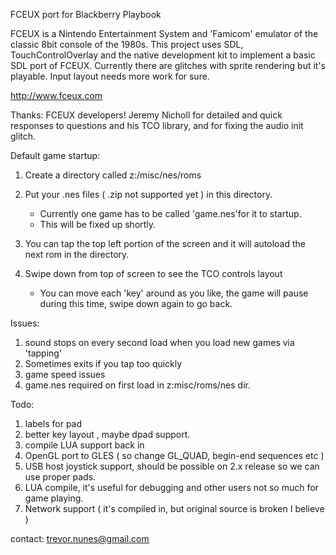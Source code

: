 FCEUX port for Blackberry Playbook  

FCEUX is a Nintendo Entertainment System and 'Famicom' emulator of the classic 8bit console of the 1980s. 
This project uses SDL, TouchControlOverlay and the native development kit to implement a basic SDL port of FCEUX.
Currently there are glitches with sprite rendering but it's playable.  Input layout needs more work for sure.

http://www.fceux.com

Thanks:  FCEUX developers! 
         Jeremy Nicholl for detailed and quick responses to questions and his TCO library, and for fixing the audio init glitch.
         
Default game startup:

1. Create a directory called z:/misc/nes/roms 
2. Put your .nes files ( .zip not supported yet ) in this directory.
   - Currently one game has to be called 'game.nes'for it to startup.
   - This will be fixed up shortly.
   
3. You can tap the top left portion of the screen and it will autoload the next rom in the directory.  
4. Swipe down from top of screen to see the TCO controls layout
   - You can move each 'key' around as you like, the game will pause during this time, swipe down again to go back.

         

Issues:

1. sound stops on every second load when you load new games via 'tapping'
2. Sometimes exits if you tap too quickly
3. game speed issues 
4. game.nes required on first load in z:misc/roms/nes dir.


Todo:

1. labels for pad 
2. better key layout , maybe dpad support.
3. compile LUA support back in
4. OpenGL port to GLES ( so change GL_QUAD, begin-end sequences etc )
5. USB host joystick support, should be possible on 2.x release so we can use proper pads.
6. LUA compile, it's useful for debugging and other users not so much for game playing.
7. Network support ( it's compiled in, but original source is broken I believe )
 
 
contact: trevor.nunes@gmail.com
 
 
 
